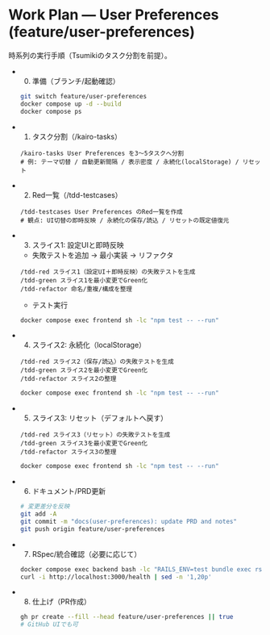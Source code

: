 # Work Plan — User Preferences (feature/user-preferences)

時系列の実行手順（Tsumikiのタスク分割を前提）。

- 0. 準備（ブランチ/起動確認）
  ```bash
  git switch feature/user-preferences
  docker compose up -d --build
  docker compose ps
  ```

- 1. タスク分割（/kairo-tasks）
  ```text
  /kairo-tasks User Preferences を3〜5タスクへ分割
  # 例: テーマ切替 / 自動更新間隔 / 表示密度 / 永続化(localStorage) / リセット
  ```

- 2. Red一覧（/tdd-testcases）
  ```text
  /tdd-testcases User Preferences のRed一覧を作成
  # 観点: UI切替の即時反映 / 永続化の保存/読込 / リセットの既定値復元
  ```

- 3. スライス1: 設定UIと即時反映
  - 失敗テストを追加 → 最小実装 → リファクタ
  ```text
  /tdd-red スライス1（設定UI＋即時反映）の失敗テストを生成
  /tdd-green スライス1を最小変更でGreen化
  /tdd-refactor 命名/重複/構成を整理
  ```
  - テスト実行
  ```bash
  docker compose exec frontend sh -lc "npm test -- --run"
  ```

- 4. スライス2: 永続化（localStorage）
  ```text
  /tdd-red スライス2（保存/読込）の失敗テストを生成
  /tdd-green スライス2を最小変更でGreen化
  /tdd-refactor スライス2の整理
  ```
  ```bash
  docker compose exec frontend sh -lc "npm test -- --run"
  ```

- 5. スライス3: リセット（デフォルトへ戻す）
  ```text
  /tdd-red スライス3（リセット）の失敗テストを生成
  /tdd-green スライス3を最小変更でGreen化
  /tdd-refactor スライス3の整理
  ```
  ```bash
  docker compose exec frontend sh -lc "npm test -- --run"
  ```

- 6. ドキュメント/PRD更新
  ```bash
  # 変更差分を反映
  git add -A
  git commit -m "docs(user-preferences): update PRD and notes"
  git push origin feature/user-preferences
  ```

- 7. RSpec/統合確認（必要に応じて）
  ```bash
  docker compose exec backend bash -lc "RAILS_ENV=test bundle exec rspec --format documentation"
  curl -i http://localhost:3000/health | sed -n '1,20p'
  ```

- 8. 仕上げ（PR作成）
  ```bash
  gh pr create --fill --head feature/user-preferences || true
  # GitHub UIでも可
  ```
